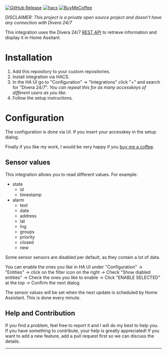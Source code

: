 [![GitHub Release][releases-shield]][releases]
[![hacs][hacsbadge]](hacs)
[![BuyMeCoffee][buymecoffeebadge]][buymecoffee]

_DISCLAIMER: This project is a private open source project and doesn't have any connection with Divera 24/7_

This integration uses the Divera 24/7 [REST API](https://api.divera247.com/) to retrieve information and display it in Home Assitant.

# Installation

1. Add this repository to your custom repositories.
2. Install integration via HACS.
3. In the HA UI go to "Configuration" &rarr; "Integrations" click "+" and search for "Divera 24/7".
   _You can repeat this for as many accesskeys of different users as you like._
4. Follow the setup instructions.

# Configuration

The configuration is done via UI.
If you insert your accesskey in the setup dialog.

Finally if you like my work, I would be very happy if you [buy me a coffee](https://www.buymeacoffee.com/fwmarcel).

## Sensor values

This integration allows you to read different values.
For example:  

- state
  - id
  - timestamp
- alarm
  - text
  - date
  - address
  - lat
  - lng
  - groups
  - priority
  - closed
  - new

Some sensor sensors are disabled per default, as they contain a lot of data.

You can enable the ones you like in HA UI under "Configuration" &rarr; "Entities" &rarr; click on the filter icon on the right &rarr; Check "Show diabled entities" &rarr; Check the ones you like to enable &rarr; Click "ENABLE SELECTED" at the top &rarr; Confirm the next dialog

The sensor values will be set when the next update is scheduled by Home Assistant.
This is done every minute.

## Help and Contribution

If you find a problem, feel free to report it and I will do my best to help you.
If you have something to contribute, your help is greatly appreciated!
If you want to add a new feature, add a pull request first so we can discuss the details.

<!---->

---

[hacs]: https://github.com/custom-components/hacs
[hacsbadge]: https://img.shields.io/badge/HACS-Default-orange.svg?style=for-the-badge
[releases-shield]: https://img.shields.io/github/release/fwmarcel/home-assistant-divera.svg?style=for-the-badge
[releases]: https://github.com/fwmarcel/home-assistant-divera/releases
[buymecoffee]: https://www.buymeacoffee.com/fwmarcel
[buymecoffeebadge]: https://img.shields.io/badge/buy%20me%20a%20coffee-donate-blue?style=for-the-badge
